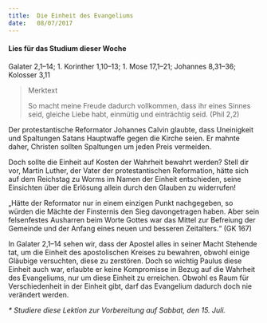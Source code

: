 ```yaml
---
title:  Die Einheit des Evangeliums
date:   08/07/2017
---
```


#### Lies für das Studium dieser Woche
Galater 2,1–14; 1. Korinther 1,10–13; 1. Mose 17,1–21; Johannes 8,31–36; Kolosser 3,11

> <p>Merktext</p>
> So macht meine Freude dadurch vollkommen, dass ihr eines Sinnes seid, gleiche Liebe habt, einmütig und einträchtig seid. (Phil 2,2)

Der protestantische Reformator Johannes Calvin glaubte, dass Uneinigkeit und Spaltungen Satans Hauptwaffe gegen die Kirche seien. Er mahnte daher, Christen sollten Spaltungen um jeden Preis vermeiden.

Doch sollte die Einheit auf Kosten der Wahrheit bewahrt werden? Stell dir vor, Martin Luther, der Vater der protestantischen Reformation, hätte sich auf dem Reichstag zu Worms im Namen der Einheit entschieden, seine Einsichten über die Erlösung allein durch den Glauben zu widerrufen!

„Hätte der Reformator nur in einem einzigen Punkt nachgegeben, so würden die Mächte der Finsternis den Sieg davongetragen haben. Aber sein felsenfestes Ausharren beim Worte Gottes war das Mittel zur Befreiung der Gemeinde und der Anfang eines neuen und besseren Zeitalters.“ (GK 167)

In Galater 2,1–14 sehen wir, dass der Apostel alles in seiner Macht Stehende tat, um die Einheit des apostolischen Kreises zu bewahren, obwohl einige Gläubige versuchten, diese zu zerstören. Doch so wichtig Paulus diese Einheit auch war, erlaubte er keine Kompromisse in Bezug auf die Wahrheit des Evangeliums, nur um diese Einheit zu erreichen. Obwohl es Raum für Verschiedenheit in der Einheit gibt, darf das Evangelium dadurch doch nie verändert werden.

_* Studiere diese Lektion zur Vorbereitung auf Sabbat, den 15. Juli._